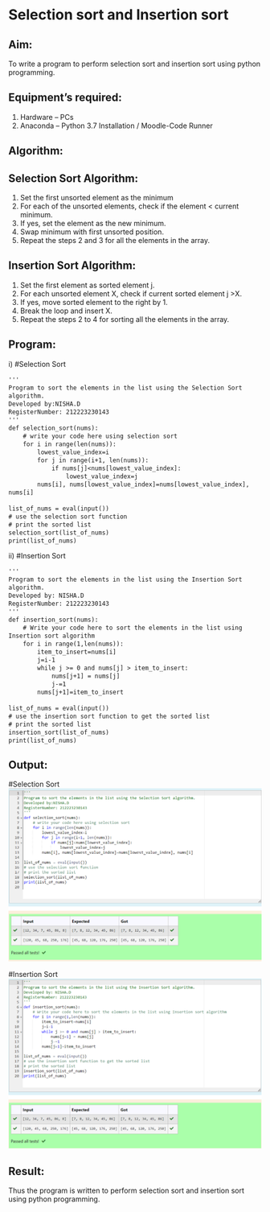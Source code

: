# Selection sort and Insertion sort
## Aim:
To write a program to perform selection sort and insertion sort using python programming.
## Equipment’s required:
1.	Hardware – PCs
2.	Anaconda – Python 3.7 Installation / Moodle-Code Runner
## Algorithm:
## Selection Sort Algorithm:
1.	Set the first unsorted element as the minimum
2.	For each of the unsorted elements, check if the element < current minimum.
3.	If yes, set the element as the new minimum.
4.	Swap minimum with first unsorted position.
5.	Repeat the steps 2 and 3 for all the elements in the array.
## Insertion Sort Algorithm:
1.	Set the first element as sorted element j.
2.	For each unsorted element X, check if current sorted element j >X.
3.	If yes, move sorted element to the right by 1.
4.	Break the loop and insert X.
5.	Repeat the steps 2 to 4 for sorting all the elements in the array.
## Program:
i)	#Selection Sort
```
''' 
Program to sort the elements in the list using the Selection Sort algorithm.
Developed by:NISHA.D
RegisterNumber: 212223230143
'''
def selection_sort(nums):
    # write your code here using selection sort
    for i in range(len(nums)):
        lowest_value_index=i
        for j in range(i+1, len(nums)):
            if nums[j]<nums[lowest_value_index]:
                lowest_value_index=j
        nums[i], nums[lowest_value_index]=nums[lowest_value_index], nums[i]
    
list_of_nums = eval(input())
# use the selection sort function
# print the sorted list
selection_sort(list_of_nums)
print(list_of_nums)

```
ii)	#Insertion Sort
```
''' 
Program to sort the elements in the list using the Insertion Sort algorithm.
Developed by: NISHA.D
RegisterNumber: 212223230143
'''
def insertion_sort(nums):
    # Write your code here to sort the elements in the list using Insertion sort algorithm
    for i in range(1,len(nums)):
        item_to_insert=nums[i]
        j=i-1
        while j >= 0 and nums[j] > item_to_insert:
            nums[j+1] = nums[j]
            j-=1
        nums[j+1]=item_to_insert
    
list_of_nums = eval(input())
# use the insertion sort function to get the sorted list
# print the sorted list
insertion_sort(list_of_nums)
print(list_of_nums)

```

## Output:
#Selection Sort
![Alt text](<Screenshot 2023-12-31 173704.png>)


#Insertion Sort
![Alt text](<Screenshot 2023-12-31 173720.png>)



## Result:
Thus the program is written to perform selection sort and insertion sort using python programming.
